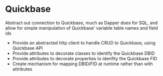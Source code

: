 # Quickbase
Abstract out connection to Quickbase, much as Dapper does for SQL, and allow for simple manipulation of Quickbase' variable table names and field ids

* Provide an abstracted http client to handle CRUD to Quickbase, using Quickbase API
* Provide attributes to decorate classes to identify the Quickbase DBID
* Provide attributes to decorate properties to idenfity the Quickbase FID
* Create mechanism for mapping DBID/FID at runtime rather than with attributes
